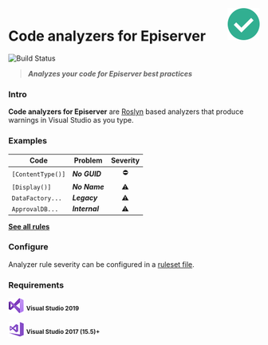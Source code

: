 <img src="docs/icon/icon64.png" align="right" />

# Code analyzers for Episerver
![Build Status](https://dev.azure.com/madsstorm/CodeAnalyzers.Episerver/_apis/build/status/CodeAnalyzers.Episerver?branchName=master)
<!---
[![Nuget](https://img.shields.io/badge/nuget-v1.0-blue)][nuget]
--->

> **_Analyzes your code for Episerver best practices_**

### Intro
**Code analyzers for Episerver** are [Roslyn](https://docs.microsoft.com/dotnet/csharp/roslyn-sdk) based analyzers that produce warnings in Visual Studio as you type.

### Examples
| Code | Problem | Severity |
|-----|---------|:-------:|
| `[ContentType()]` | **_No GUID_** | :no_entry: |
| `[Display()]` | **_No Name_** | :warning: |
| `DataFactory...` | **_Legacy_** | :warning: |
| `ApprovalDB...` | **_Internal_** | :warning: |

[**See all rules**](/docs/rules/rules.md)

<!---
### Install
`Install-Package CodeAnalyzers.Episerver`

_Available at [nuget.episerver.com][nuget]_
--->

### Configure
Analyzer rule severity can be configured in a [ruleset file](https://docs.microsoft.com/visualstudio/code-quality/using-rule-sets-to-group-code-analysis-rules).

### Requirements
[![vs2019](docs/icon/vs2019.png)](#.#) <sup>**Visual Studio 2019**</sup>

[![vs2017](docs/icon/vs2017.png)](#.#) <sup>**Visual Studio 2017 (15.5)+**</sup>

[nuget]: https://nuget.episerver.com/package/?id=CodeAnalyzers.Episerver
